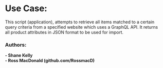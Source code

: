 # Use Case:

This script (application), attempts to retrieve all items matched to a certain query criteria from a specified website which uses a GraphQL API. It returns all product attributes in JSON format to be used for import.

<h3>Authors:</h3>

<b>- Shane Kelly</b>
<br>
<b>- Ross MacDonald (github.com/RossmacD)</b>
